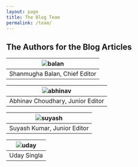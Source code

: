 ```yaml
---
layout: page
title: The Blog Team
permalink: /team/
---
```


## The Authors for the Blog Articles

|![balan](https://bitsphyassoc.github.io/assets/images/b.jpeg) | 
|:--:| 
| Shanmugha Balan, Chief Editor | 

|![abhinav](https://bitsphyassoc.github.io/assets/images/b.jpeg) | 
|:--:| 
| Abhinav Choudhary, Junior Editor | 

|![suyash](https://bitsphyassoc.github.io/assets/images/b.jpeg) | 
|:--:| 
| Suyash Kumar, Junior Editor | 

|![uday](https://bitsphyassoc.github.io/assets/images/uday.jpg) | 
|:--:| 
| Uday Singla | 

